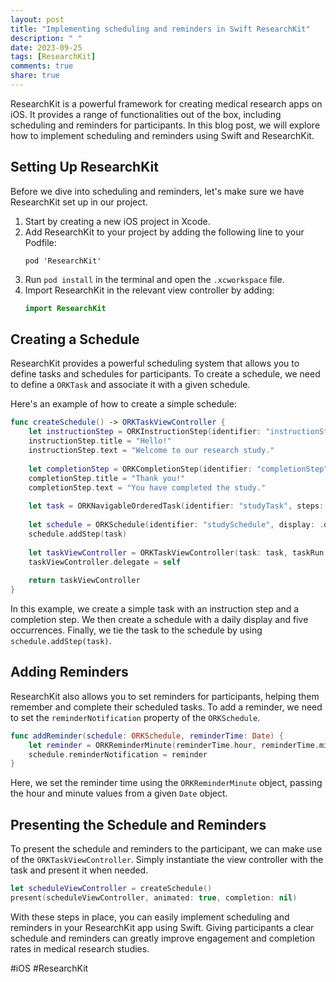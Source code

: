 ```yaml
---
layout: post
title: "Implementing scheduling and reminders in Swift ResearchKit"
description: " "
date: 2023-09-25
tags: [ResearchKit]
comments: true
share: true
---
```


ResearchKit is a powerful framework for creating medical research apps on iOS. It provides a range of functionalities out of the box, including scheduling and reminders for participants. In this blog post, we will explore how to implement scheduling and reminders using Swift and ResearchKit.

## Setting Up ResearchKit

Before we dive into scheduling and reminders, let's make sure we have ResearchKit set up in our project.

1. Start by creating a new iOS project in Xcode.
2. Add ResearchKit to your project by adding the following line to your Podfile:
    ```
    pod 'ResearchKit'
    ```
3. Run `pod install` in the terminal and open the `.xcworkspace` file.
4. Import ResearchKit in the relevant view controller by adding:
    ```swift
    import ResearchKit
    ```

## Creating a Schedule

ResearchKit provides a powerful scheduling system that allows you to define tasks and schedules for participants. To create a schedule, we need to define a `ORKTask` and associate it with a given schedule.

Here's an example of how to create a simple schedule:

```swift
func createSchedule() -> ORKTaskViewController {
    let instructionStep = ORKInstructionStep(identifier: "instructionStep")
    instructionStep.title = "Hello!"
    instructionStep.text = "Welcome to our research study."
    
    let completionStep = ORKCompletionStep(identifier: "completionStep")
    completionStep.title = "Thank you!"
    completionStep.text = "You have completed the study."
    
    let task = ORKNavigableOrderedTask(identifier: "studyTask", steps: [instructionStep, completionStep])
    
    let schedule = ORKSchedule(identifier: "studySchedule", display: .daily, startEvent: nil, endEvent: nil, occurrence: 5)
    schedule.addStep(task)
    
    let taskViewController = ORKTaskViewController(task: task, taskRun: nil)
    taskViewController.delegate = self
    
    return taskViewController
}
```

In this example, we create a simple task with an instruction step and a completion step. We then create a schedule with a daily display and five occurrences. Finally, we tie the task to the schedule by using `schedule.addStep(task)`.

## Adding Reminders

ResearchKit also allows you to set reminders for participants, helping them remember and complete their scheduled tasks. To add a reminder, we need to set the `reminderNotification` property of the `ORKSchedule`.

```swift
func addReminder(schedule: ORKSchedule, reminderTime: Date) {
    let reminder = ORKReminderMinute(reminderTime.hour, reminderTime.minute)
    schedule.reminderNotification = reminder
}
```

Here, we set the reminder time using the `ORKReminderMinute` object, passing the hour and minute values from a given `Date` object.

## Presenting the Schedule and Reminders

To present the schedule and reminders to the participant, we can make use of the `ORKTaskViewController`. Simply instantiate the view controller with the task and present it when needed.

```swift
let scheduleViewController = createSchedule()
present(scheduleViewController, animated: true, completion: nil)
```

With these steps in place, you can easily implement scheduling and reminders in your ResearchKit app using Swift. Giving participants a clear schedule and reminders can greatly improve engagement and completion rates in medical research studies.

#iOS #ResearchKit